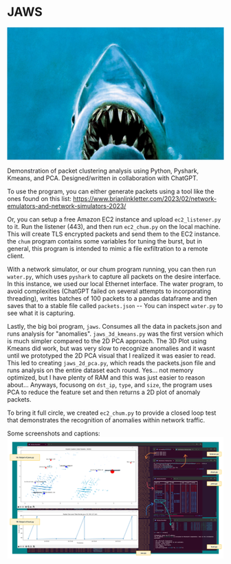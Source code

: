 # JAWS
![hehe](/assets/ohey.jpeg)

Demonstration of packet clustering analysis using Python, Pyshark, Kmeans, and PCA. Designed/written in collaboration with ChatGPT.

To use the program, you can either generate packets using a tool like the ones found on this list:
https://www.brianlinkletter.com/2023/02/network-emulators-and-network-simulators-2023/

Or, you can setup a free Amazon EC2 instance and upload `ec2_listener.py` to it. Run the listener (443), and then run `ec2_chum.py` on the local machine. This will create TLS encrypted packets and send them to the EC2 instance. the `chum` program contains some variables for tuning the burst, but in general, this program is intended to mimic a file exfiltration to a remote client.

With a network simulator, or our chum program running, you can then run `water.py`, which uses `pyshark` to capture all packets on the desire interface. In this instance, we used our local Ethernet interface. The water program, to avoid complexities (ChatGPT failed on several attempts to incorporating threading), writes batches of 100 packets to a pandas dataframe and then saves that to a stable file called `packets.json` -- You can inspect `water.py` to see what it is capturing.

Lastly, the big boi program, `jaws`. Consumes all the data in packets.json and runs analysis for "anomalies". `jaws_3d_kmeans.py` was the first version which is much simpler compared to the 2D PCA approach. The 3D Plot using Kmeans did work, but was very slow to recognize anomalies and it wasnt until we prototyped the 2D PCA visual that I realized it was easier to read. This led to creating `jaws_2d_pca.py`, which reads the packets.json file and runs analysis on the entire dataset each round. Yes... not memory optimized, but I have plenty of RAM and this was just easier to reason about...  Anyways, focusong on `dst_ip`, `type`, and `size`, the program uses PCA to reduce the feature set and then returns a 2D plot of anomaly packets.

To bring it full circle, we created `ec2_chum.py` to provide a closed loop test that demonstrates the recognition of anomalies within network traffic.

Some screenshots and captions:
![Screenshots and annotations outlining the process described above.](/assets/flow.png)

